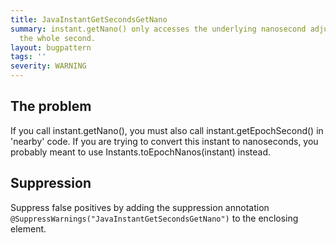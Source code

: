 ```yaml
---
title: JavaInstantGetSecondsGetNano
summary: instant.getNano() only accesses the underlying nanosecond adjustment from
  the whole second.
layout: bugpattern
tags: ''
severity: WARNING
---
```


<!--
*** AUTO-GENERATED, DO NOT MODIFY ***
To make changes, edit the @BugPattern annotation or the explanation in docs/bugpattern.
-->


## The problem
If you call instant.getNano(), you must also call instant.getEpochSecond() in 'nearby' code. If you are trying to convert this instant to nanoseconds, you probably meant to use Instants.toEpochNanos(instant) instead.

## Suppression
Suppress false positives by adding the suppression annotation `@SuppressWarnings("JavaInstantGetSecondsGetNano")` to the enclosing element.
